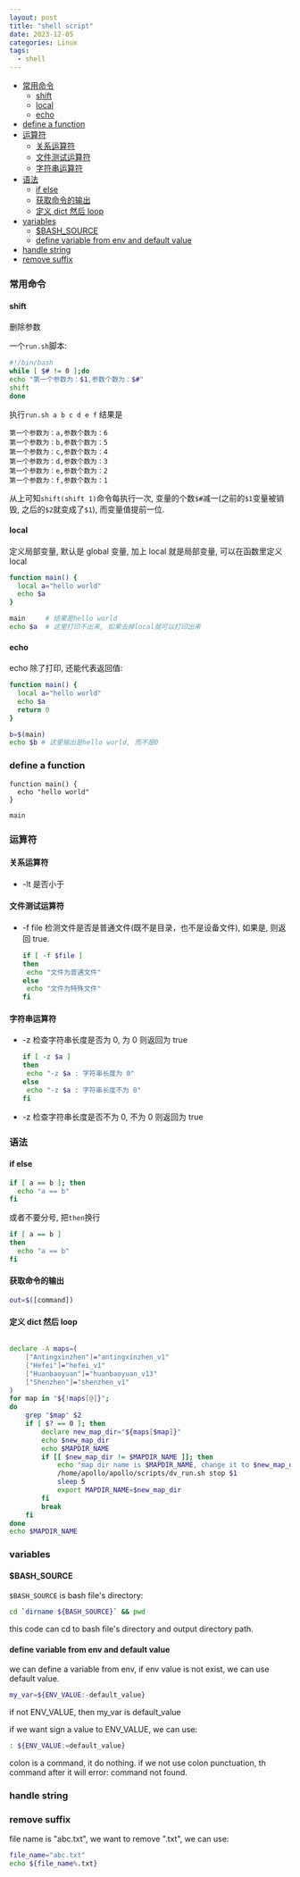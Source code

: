 ```yaml
---
layout: post
title: "shell script"
date: 2023-12-05
categories: Linux
tags:
  - shell
---
```


- [常用命令](#常用命令)
  - [shift](#shift)
  - [local](#local)
  - [echo](#echo)
- [define a function](#define-a-function)
- [运算符](#运算符)
  - [关系运算符](#关系运算符)
  - [文件测试运算符](#文件测试运算符)
  - [字符串运算符](#字符串运算符)
- [语法](#语法)
  - [if else](#if-else)
  - [获取命令的输出](#获取命令的输出)
  - [定义 dict 然后 loop](#定义-dict-然后-loop)
- [variables](#variables)
  - [$BASH\_SOURCE](#bash_source)
  - [define variable from env and default value](#define-variable-from-env-and-default-value)
- [handle string](#handle-string)
- [remove suffix](#remove-suffix)

### 常用命令

#### shift

删除参数

一个`run.sh`脚本:

```bash
#!/bin/bash
while [ $# != 0 ];do
echo "第一个参数为：$1,参数个数为：$#"
shift
done
```

执行`run.sh a b c d e f`
结果是

```shell
第一个参数为：a,参数个数为：6
第一个参数为：b,参数个数为：5
第一个参数为：c,参数个数为：4
第一个参数为：d,参数个数为：3
第一个参数为：e,参数个数为：2
第一个参数为：f,参数个数为：1
```

从上可知`shift(shift 1)`命令每执行一次, 变量的个数`$#`减一(之前的`$1`变量被销毁, 之后的`$2`就变成了`$1`), 而变量值提前一位.

#### local

定义局部变量, 默认是 global 变量, 加上 local 就是局部变量, 可以在函数里定义 local

```bash
function main() {
  local a="hello world"
  echo $a
}

main     # 结果是hello world
echo $a  # 这里打印不出来, 如果去掉local就可以打印出来
```

#### echo

echo 除了打印, 还能代表返回值:

```bash
function main() {
  local a="hello world"
  echo $a
  return 0
}

b=$(main)
echo $b # 这里输出是hello world, 而不是0
```

### define a function

```shell
function main() {
  echo "hello world"
}

main
```

### 运算符

#### 关系运算符

- -lt 是否小于

#### 文件测试运算符

- -f file 检测文件是否是普通文件(既不是目录，也不是设备文件), 如果是, 则返回 true.
  ```bash
  if [ -f $file ]
  then
   echo "文件为普通文件"
  else
   echo "文件为特殊文件"
  fi
  ```

#### 字符串运算符

- -z 检查字符串长度是否为 0, 为 0 则返回为 true

  ```bash
  if [ -z $a ]
  then
   echo "-z $a : 字符串长度为 0"
  else
   echo "-z $a : 字符串长度不为 0"
  fi
  ```

- -z 检查字符串长度是否不为 0, 不为 0 则返回为 true

### 语法

#### if else

```bash
if [ a == b ]; then
  echo "a == b"
fi
```

或者不要分号, 把`then`换行

```bash
if [ a == b ]
then
  echo "a == b"
fi
```

#### 获取命令的输出

```bash
out=$([command])
```

#### 定义 dict 然后 loop

```bash

declare -A maps=(
    ["Antingxinzhen"]="antingxinzhen_v1"
    ["Hefei"]="hefei_v1"
    ["Huanbaoyuan"]="huanbaoyuan_v13"
    ["Shenzhen"]="shenzhen_v1"
)
for map in "${!maps[@]}";
do
    grep "$map" $2
    if [ $? == 0 ]; then
        declare new_map_dir="${maps[$map]}"
        echo $new_map_dir
        echo $MAPDIR_NAME
        if [[ $new_map_dir != $MAPDIR_NAME ]]; then
            echo "map dir name is $MAPDIR_NAME, change it to $new_map_dir"
            /home/apollo/apollo/scripts/dv_run.sh stop $1
            sleep 5
            export MAPDIR_NAME=$new_map_dir
        fi
        break
    fi
done
echo $MAPDIR_NAME
```

### variables

#### $BASH_SOURCE

`$BASH_SOURCE` is bash file's directory:

```sh
cd `dirname ${BASH_SOURCE}` && pwd
```

this code can cd to bash file's directory and output directory path.

#### define variable from env and default value

we can define a variable from env, if env value is not exist, we can use default value.

```sh
my_var=${ENV_VALUE:-default_value}
```

if not ENV_VALUE, then my_var is default_value

if we want sign a value to ENV_VALUE, we can use:

```sh
: ${ENV_VALUE:=default_value}
```

colon is a command, it do nothing. if we not use colon punctuation, th command after it will error: command not found.


### handle string

### remove suffix

file name is "abc.txt", we want to remove ".txt", we can use:

```sh
file_name="abc.txt"
echo ${file_name%.txt}
```